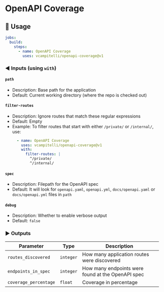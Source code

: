 # OpenAPI Coverage

## :memo: Usage

```yaml
jobs:
  build:
    steps:
      - name: OpenAPI Coverage
        uses: vcampitelli/openapi-coverage@v1
```

### :arrow_backward: Inputs (using `with`)

#### `path`

- Description: Base path for the application
- Default: Current working directory (where the repo is checked out)

#### `filter-routes`

- Description: Ignore routes that match these regular expressions
- Default: Empty
- Example: To filter routes that start with either `/private/` or `/internal/`, use:
    ```yaml
      - name: OpenAPI Coverage
        uses: vcampitelli/openapi-coverage@v1
        with:
          filter-routes: |
            ^/private/
            ^/internal/
    ```

#### `spec`

- Description: Filepath for the OpenAPI spec
- Default: It will look for `openapi.yaml`, `openapi.yml`, `docs/openapi.yaml` or `docs/openapi.yml` files in `path`

#### `debug`

- Description: Whether to enable verbose output
- Default: `false`


### :arrow_forward: Outputs

| Parameter             | Type      | Description                                       |
|-----------------------|-----------|---------------------------------------------------|
| `routes_discovered`   | `integer` | How many application routes were discovered       |
| `endpoints_in_spec`   | `integer` | How many endpoints were found at the OpenAPI spec |
| `coverage_percentage` | `float`   | Coverage in percentage                            |
